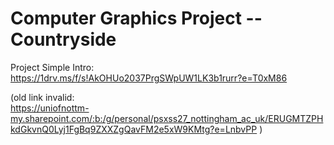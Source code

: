 # Computer Graphics Project -- Countryside
Project Simple Intro: 
https://1drv.ms/f/s!AkOHUo2037PrgSWpUW1LK3b1rurr?e=T0xM86

(old link invalid:  
https://uniofnottm-my.sharepoint.com/:b:/g/personal/psxss27_nottingham_ac_uk/ERUGMTZPHkdGkvnQ0Lyj1FgBq9ZXXZgQavFM2e5xW9KMtg?e=LnbvPP )
